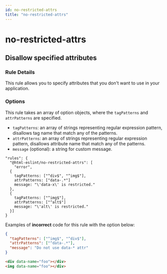 ```yaml
---
id: no-restricted-attrs
title: "no-restricted-attrs"
---
```


# no-restricted-attrs

## Disallow specified attributes

### Rule Details

This rule allows you to specify attributes that you don't want to use in your application.

### Options

This rule takes an array of option objects, where the `tagPatterns` and `attrPatterns` are specified.

- `tagPatterns`: an array of strings representing regular expression pattern, disallows tag name that match any of the patterns.
- `attrPatterns`: an array of strings representing regular expression pattern, disallows attribute name that match any of the patterns.
- `message` (optional): a string for custom message.


```
"rules": {
  "@html-eslint/no-restricted-attrs": [
    "error",
  {
    tagPatterns: ["^div$", "^img$"],
    attrPatterns: ["data-.*"]
    message: "\'data-x\' is restricted."
  },
  {
    tagPatterns: ["^img$"],
    attrPatterns: ["^alt$"]
    message: "\'alt\' is restricted."
  }]
}
```

Examples of **incorrect** code for this rule with the option below:

```json
{
  "tagPatterns": ["^img$", "^div$"],
  "attrPatterns": ["^data-.*"],
  "message": "Do not use data-* attr"
}
```

```html
<div data-name="foo"></div>
<img data-name="foo"></div>
```
